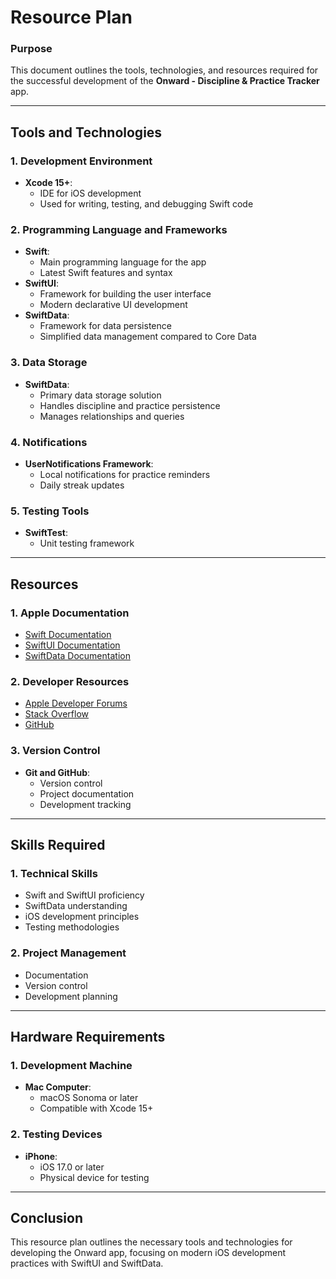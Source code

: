 # Resource Plan

### Purpose
This document outlines the tools, technologies, and resources required for the successful development of the **Onward - Discipline & Practice Tracker** app.

---

## Tools and Technologies

### 1. **Development Environment**
- **Xcode 15+**:
  - IDE for iOS development
  - Used for writing, testing, and debugging Swift code

### 2. **Programming Language and Frameworks**
- **Swift**:
  - Main programming language for the app
  - Latest Swift features and syntax
- **SwiftUI**:
  - Framework for building the user interface
  - Modern declarative UI development
- **SwiftData**:
  - Framework for data persistence
  - Simplified data management compared to Core Data

### 3. **Data Storage**
- **SwiftData**:
  - Primary data storage solution
  - Handles discipline and practice persistence
  - Manages relationships and queries

### 4. **Notifications**
- **UserNotifications Framework**:
  - Local notifications for practice reminders
  - Daily streak updates

### 5. **Testing Tools**
- **SwiftTest**:
  - Unit testing framework

---

## Resources

### 1. **Apple Documentation**
- [Swift Documentation](https://developer.apple.com/swift/)
- [SwiftUI Documentation](https://developer.apple.com/documentation/swiftui/)
- [SwiftData Documentation](https://developer.apple.com/documentation/swiftdata/)

### 2. **Developer Resources**
- [Apple Developer Forums](https://developer.apple.com/forums/)
- [Stack Overflow](https://stackoverflow.com/)
- [GitHub](https://github.com/)

### 3. **Version Control**
- **Git and GitHub**:
  - Version control
  - Project documentation
  - Development tracking

---

## Skills Required

### 1. **Technical Skills**
- Swift and SwiftUI proficiency
- SwiftData understanding
- iOS development principles
- Testing methodologies

### 2. **Project Management**
- Documentation
- Version control
- Development planning

---

## Hardware Requirements

### 1. **Development Machine**
- **Mac Computer**:
  - macOS Sonoma or later
  - Compatible with Xcode 15+

### 2. **Testing Devices**
- **iPhone**:
  - iOS 17.0 or later
  - Physical device for testing

---

## Conclusion
This resource plan outlines the necessary tools and technologies for developing the Onward app, focusing on modern iOS development practices with SwiftUI and SwiftData.

